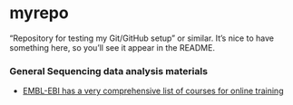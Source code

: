 # myrepo
“Repository for testing my Git/GitHub setup” or similar. It’s nice to have something here, so you’ll see it appear in the README.

### General Sequencing data analysis materials 
* [EMBL-EBI has a very comprehensive list of courses for online training](https://www.ebi.ac.uk/training/on-demand)

